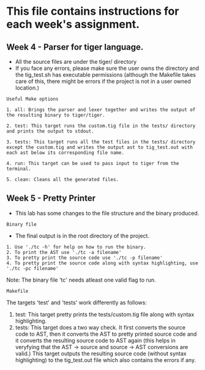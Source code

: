 # This file contains instructions for each week's assignment.

## Week 4 - Parser for tiger language.

- All the source files are under the tiger/ directory
- If you face any errors, please make sure the user owns the directory and the tig_test.sh has executable permissions (although the Makefile takes care of this, there might be errors if the project is not in a user owned location.)

`
Useful Make options
`

```
1. all: Brings the parser and lexer together and writes the output of the resulting binary to tiger/tiger.

2. test: This target runs the custom.tig file in the tests/ directory and prints the output to stdout.

3. tests: This target runs all the test files in the tests/ directory except the custom.tig and writes the output ast to tig_test.out with each ast below its corresponding file name.

4. run: This target can be used to pass input to tiger from the terminal.

5. clean: Cleans all the generated files.
```

## Week 5 - Pretty Printer

- This lab has some changes to the file structure and the binary produced.

`Binary file`


- The final output is in the root directory of the project.
```
1. Use './tc -h' for help on how to run the binary.
2. To print the AST use './tc -a filename'
3. To pretty print the source code use './tc -p filename'
4. To pretty print the source code along with syntax highlighting, use './tc -pc filename'
```
Note: The binary file 'tc' needs atleast one valid flag to run.

`Makefile`

The targets 'test' and 'tests' work differently as follows:
1. test: This target pretty prints the tests/custom.tig file along with syntax highlighting.
2. tests: This target does a two way check. It first converts the source code to AST, then it converts the AST to pretty printed source code and it converts the resulting source code to AST again (this helps in veryfying that the AST -> source and source -> AST conversions are valid.) This target outputs the resulting source code (without syntax highlighting) to the tig_test.out file which also contains the errors if any.
